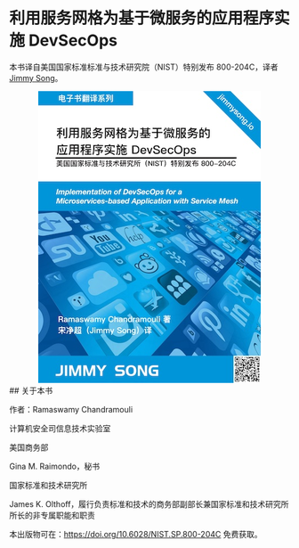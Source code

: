 # 利用服务网格为基于微服务的应用程序实施 DevSecOps

本书译自美国国家标准标准与技术研究院（NIST）特别发布 800-204C，译者 [Jimmy Song](https://jimmysong.io)。

<div align="center">
  <a href="https://jimmysong.io/service-mesh-devsecops/">
    <img src="cover-thumbnail.jpg" title="使用服务网格实现微服务应用的 DevSecOps" alt="使用服务网格实现微服务应用的 DevSecOps">
  </a>
</div>
## 关于本书

作者：Ramaswamy Chandramouli

计算机安全司信息技术实验室

美国商务部

Gina M. Raimondo，秘书

国家标准和技术研究所

James K. Olthoff，履行负责标准和技术的商务部副部长兼国家标准和技术研究所所长的非专属职能和职责

本出版物可在：<https://doi.org/10.6028/NIST.SP.800-204C> 免费获取。
